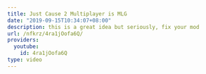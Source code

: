 ```yaml
---
title: Just Cause 2 Multiplayer is MLG
date: "2019-09-15T10:34:07+08:00"
description: this is a great idea but seriously, fix your mod
url: /nfkrz/4ra1jOofa6Q/
providers:
  youtube:
    id: 4ra1jOofa6Q
type: video
---
```


